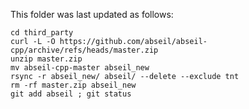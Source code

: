 This folder was last updated as follows:

    cd third_party
    curl -L -O https://github.com/abseil/abseil-cpp/archive/refs/heads/master.zip
    unzip master.zip
    mv abseil-cpp-master abseil_new
    rsync -r abseil_new/ abseil/ --delete --exclude tnt
    rm -rf master.zip abseil_new
    git add abseil ; git status
